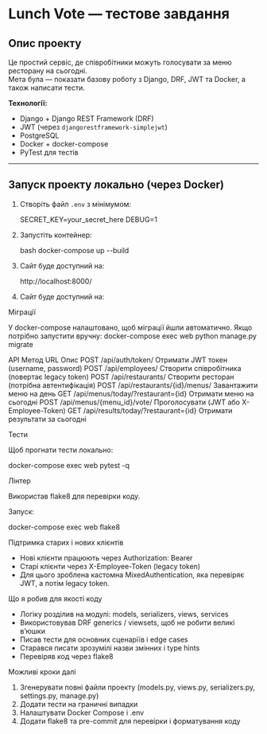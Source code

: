 # Lunch Vote — тестове завдання

## Опис проекту
Це простий сервіс, де співробітники можуть голосувати за меню ресторану на сьогодні.  
Мета була — показати базову роботу з Django, DRF, JWT та Docker, а також написати тести.

**Технології:**
- Django + Django REST Framework (DRF)
- JWT (через `djangorestframework-simplejwt`)
- PostgreSQL
- Docker + docker-compose
- PyTest для тестів

---

## Запуск проекту локально (через Docker)

1. Створіть файл `.env` з мінімумом:

   SECRET_KEY=your_secret_here
   DEBUG=1


2. Запустіть контейнер:

   bash docker-compose up --build

3. Сайт буде доступний на:

   http://localhost:8000/


5. Сайт буде доступний на:

Міграції

У docker-compose налаштовано, щоб міграції йшли автоматично.
Якщо потрібно запустити вручну:
docker-compose exec web python manage.py migrate

API
Метод	URL	Опис
POST	/api/auth/token/	Отримати JWT токен (username, password)
POST	/api/employees/	Створити співробітника (повертає legacy token)
POST	/api/restaurants/	Створити ресторан (потрібна автентифікація)
POST	/api/restaurants/{id}/menus/	Завантажити меню на день
GET	/api/menus/today/?restaurant={id}	Отримати меню на сьогодні
POST	/api/menus/{menu_id}/vote/	Проголосувати (JWT або X-Employee-Token)
GET	/api/results/today/?restaurant={id}	Отримати результати за сьогодні

Тести

Щоб прогнати тести локально:

docker-compose exec web pytest -q

Лінтер

Використав flake8 для перевірки коду.

Запуск:

docker-compose exec web flake8

Підтримка старих і нових клієнтів

- Нові клієнти працюють через Authorization: Bearer <jwt>
- Старі клієнти через X-Employee-Token (legacy token)
- Для цього зроблена кастомна MixedAuthentication, яка перевіряє JWT, а потім legacy token.

Що я робив для якості коду

- Логіку розділив на модулі: models, serializers, views, services
- Використовував DRF generics / viewsets, щоб не робити великі в’юшки
- Писав тести для основних сценаріїв і edge cases
- Старався писати зрозумілі назви змінних і type hints
- Перевіряв код через flake8

Можливі кроки далі

1. Згенерувати повні файли проекту (models.py, views.py, serializers.py, settings.py, manage.py)
2. Додати тести на граничні випадки
3. Налаштувати Docker Compose і .env
4. Додати flake8 та pre-commit для перевірки і форматування коду

